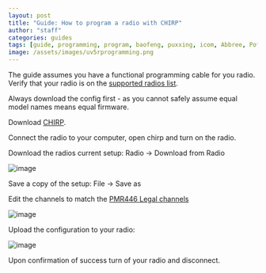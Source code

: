 ```yaml
---
layout: post
title: "Guide: How to program a radio with CHIRP"
author: "staff"
categories: guides
tags: [guide, programming, program, baofeng, puxxing, icom, Abbree, Pofung, puxing, Baojie, chipr, uv5r, uv-5r, uv82, uv-82, BTech, ]
image: /assets/images/uv5rprogramming.png
---
```


The guide assumes you have a functional programming cable for you radio. 
Verify that your radio is on the [supported radios list](https://chirp.danplanet.com/projects/chirp/wiki/Home#Supported-Radio-Models).

Always download the config first - as you cannot safely assume equal model names means equal firmware.

Download [CHIRP](https://chirp.danplanet.com/projects/chirp/wiki/Download).

Connect the radio to your computer, open chirp and turn on the radio.

Download the radios current setup: Radio -> Download from Radio

![image](https://user-images.githubusercontent.com/25975089/153761257-d1645312-a2b0-423e-8a82-fefe1a931631.png)


Save a copy of the setup: File -> Save as

Edit the channels to match the [PMR446 Legal channels](446-channels)

![image](https://user-images.githubusercontent.com/25975089/153761194-5c481bb7-6d04-4c29-9cc0-908e5dee6ac4.png)

Upload the configuration to your radio:

![image](https://user-images.githubusercontent.com/25975089/153761246-be65d35f-359b-4e4a-b2b7-ab08580f8941.png)

Upon confirmation of success turn of your radio and disconnect.
